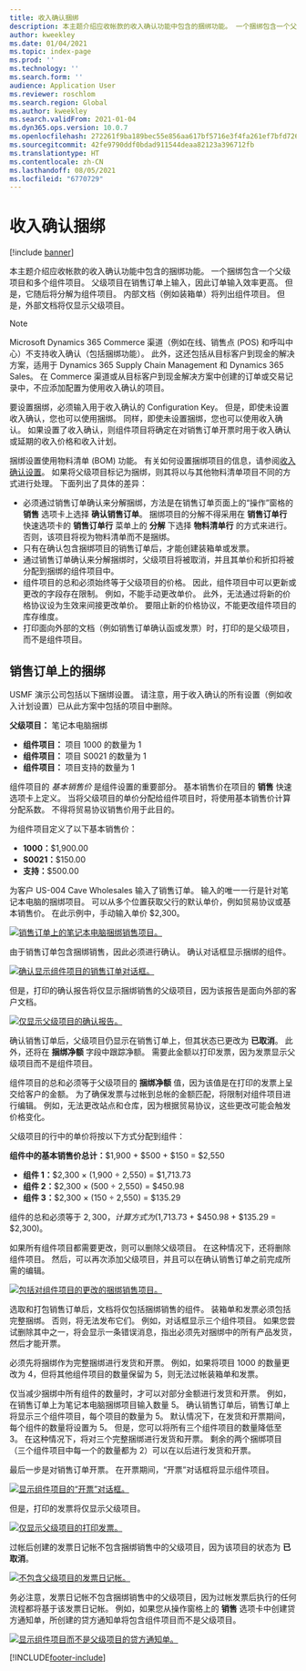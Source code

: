 ```yaml
---
title: 收入确认捆绑
description: 本主题介绍应收帐款的收入确认功能中包含的捆绑功能。 一个捆绑包含一个父级项目和多个组件项目。
author: kweekley
ms.date: 01/04/2021
ms.topic: index-page
ms.prod: ''
ms.technology: ''
ms.search.form: ''
audience: Application User
ms.reviewer: roschlom
ms.search.region: Global
ms.author: kweekley
ms.search.validFrom: 2021-01-04
ms.dyn365.ops.version: 10.0.7
ms.openlocfilehash: 272261f9ba189bec55e856aa617bf5716e3f4fa261ef7bfd7269184a09a51a2b
ms.sourcegitcommit: 42fe9790ddf0bdad911544deaa82123a396712fb
ms.translationtype: HT
ms.contentlocale: zh-CN
ms.lasthandoff: 08/05/2021
ms.locfileid: "6770729"
---
```

# <a name="revenue-recognition-bundles"></a>收入确认捆绑

[!include [banner](../includes/banner.md)]

本主题介绍应收帐款的收入确认功能中包含的捆绑功能。 一个捆绑包含一个父级项目和多个组件项目。 父级项目在销售订单上输入，因此订单输入效率更高。 但是，它随后将分解为组件项目。 内部文档（例如装箱单）将列出组件项目。 但是，外部文档将仅显示父级项目。

> [!NOTE]
> Microsoft Dynamics 365 Commerce 渠道（例如在线、销售点 (POS) 和呼叫中心）不支持收入确认（包括捆绑功能）。 此外，这还包括从目标客户到现金的解决方案，适用于 Dynamics 365 Supply Chain Management 和 Dynamics 365 Sales。 在 Commerce 渠道或从目标客户到现金解决方案中创建的订单或交易记录中，不应添加配置为使用收入确认的项目。

要设置捆绑，必须输入用于收入确认的 Configuration Key。 但是，即使未设置收入确认，您也可以使用捆绑。 同样，即使未设置捆绑，您也可以使用收入确认。 如果设置了收入确认，则组件项目将确定在对销售订单开票时用于收入确认或延期的收入价格和收入计划。

捆绑设置使用物料清单 (BOM) 功能。 有关如何设置捆绑项目的信息，请参阅[收入确认设置](revenue-recognition-setup.md)。 如果将父级项目标记为捆绑，则其将以与其他物料清单项目不同的方式进行处理。 下面列出了具体的差异：

- 必须通过销售订单确认来分解捆绑，方法是在销售订单页面上的“操作”窗格的 **销售** 选项卡上选择 **确认销售订单**。 捆绑项目的分解不得采用在 **销售订单行** 快速选项卡的 **销售订单行** 菜单上的 **分解** 下选择 **物料清单行** 的方式来进行。 否则，该项目将视为物料清单而不是捆绑。
- 只有在确认包含捆绑项目的销售订单后，才能创建装箱单或发票。
- 通过销售订单确认来分解捆绑时，父级项目将被取消，并且其单价和折扣将被分配到捆绑的组件项目中。
- 组件项目的总和必须始终等于父级项目的价格。 因此，组件项目中可以更新或更改的字段存在限制。 例如，不能手动更改单价。 此外，无法通过将新的价格协议设为生效来间接更改单价。 要阻止新的价格协议，不能更改组件项目的库存维度。
- 打印面向外部的文档（例如销售订单确认函或发票）时，打印的是父级项目，而不是组件项目。

## <a name="bundles-on-sales-orders"></a>销售订单上的捆绑

USMF 演示公司包括以下捆绑设置。 请注意，用于收入确认的所有设置（例如收入计划设置）已从此方案中包括的项目中删除。

**父级项目：** 笔记本电脑捆绑

- **组件项目：** 项目 1000 的数量为 1
- **组件项目：** 项目 S0021 的数量为 1
- **组件项目：** 项目支持的数量为 1

组件项目的 *基本销售价* 是组件设置的重要部分。 基本销售价在项目的 **销售** 快速选项卡上定义。 当将父级项目的单价分配给组件项目时，将使用基本销售价计算分配系数。 不得将贸易协议销售价用于此目的。

为组件项目定义了以下基本销售价：

- **1000：**$1,900.00
- **S0021：**$150.00
- **支持：**$500.00

为客户 US-004 Cave Wholesales 输入了销售订单。 输入的唯一一行是针对笔记本电脑的捆绑项目。 可以从多个位置获取父行的默认单价，例如贸易协议或基本销售价。 在此示例中，手动输入单价 $2,300。

[![销售订单上的笔记本电脑捆绑销售项目。](./media/bundle-01.png)](./media/bundle-01.png)

由于销售订单包含捆绑销售，因此必须进行确认。 确认对话框显示捆绑的组件。

[![确认显示组件项目的销售订单对话框。](./media/bundle-02.png)](./media/bundle-02.png)

但是，打印的确认报告将仅显示捆绑销售的父级项目，因为该报告是面向外部的客户文档。

[![仅显示父级项目的确认报告。](./media/bundle-03.png)](./media/bundle-03.png)

确认销售订单后，父级项目仍显示在销售订单上，但其状态已更改为 **已取消**。 此外，还将在 **捆绑净额** 字段中跟踪净额。 需要此金额以打印发票，因为发票显示父级项目而不是组件项目。

组件项目的总和必须等于父级项目的 **捆绑净额** 值，因为该值是在打印的发票上呈交给客户的金额。 为了确保发票与过帐到总帐的金额匹配，将限制对组件项目进行编辑。 例如，无法更改站点和仓库，因为根据贸易协议，这些更改可能会触发价格变化。

父级项目的行中的单价将按以下方式分配到组件：

**组件中的基本销售价总计：**$1,900 + $500 + $150 = $2,550

- **组件 1：**$2,300 × (1,900 ÷ 2,550) = $1,713.73
- **组件 2：**$2,300 × (500 ÷ 2,550) = $450.98
- **组件 3：**$2,300 × (150 ÷ 2,550) = $135.29

组件的总和必须等于 $2,300，计算方式为 ($1,713.73 + $450.98 + $135.29 = $2,300)。

如果所有组件项目都需要更改，则可以删除父级项目。 在这种情况下，还将删除组件项目。 然后，可以再次添加父级项目，并且可以在确认销售订单之前完成所需的编辑。

[![包括对组件项目的更改的捆绑销售项目。](./media/bundle-04.png)](./media/bundle-04.png)

选取和打包销售订单后，文档将仅包括捆绑销售的组件。 装箱单和发票必须包括完整捆绑。 否则，将无法发布它们。 例如，对话框显示三个组件项目。 如果您尝试删除其中之一，将会显示一条错误消息，指出必须先对捆绑中的所有产品发货，然后才能开票。

必须先将捆绑作为完整捆绑进行发货和开票。 例如，如果将项目 1000 的数量更改为 4，但将其他组件项目的数量保留为 5，则无法过帐装箱单和发票。

仅当减少捆绑中所有组件的数量时，才可以对部分金额进行发货和开票。 例如，在销售订单上为笔记本电脑捆绑项目输入数量 5。 确认销售订单后，销售订单上将显示三个组件项目，每个项目的数量为 5。 默认情况下，在发货和开票期间，每个组件的数量将设置为 5。 但是，您可以将所有三个组件项目的数量降低至 3。 在这种情况下，将对三个完整捆绑进行发货和开票。 剩余的两个捆绑项目（三个组件项目中每一个的数量都为 2）可以在以后进行发货和开票。

最后一步是对销售订单开票。 在开票期间，“开票”对话框将显示组件项目。

[![显示组件项目的“开票”对话框。](./media/bundle-06.png)](./media/bundle-06.png)

但是，打印的发票将仅显示父级项目。
 
[![仅显示父级项目的打印发票。](./media/bundle-07.png)](./media/bundle-07.png)

过帐后创建的发票日记帐不包含捆绑销售中的父级项目，因为该项目的状态为 **已取消**。

[![不包含父级项目的发票日记帐。](./media/bundle-08.png)](./media/bundle-08.png)

务必注意，发票日记帐不包含捆绑销售中的父级项目，因为过帐发票后执行的任何流程都将基于该发票日记帐。 例如，如果您从操作窗格上的 **销售** 选项卡中创建贷方通知单，所创建的贷方通知单将包含组件项目而不是父级项目。

[![显示组件项目而不是父级项目的贷方通知单。](./media/bundle-09.png)](./media/bundle-09.png)


[!INCLUDE[footer-include](../../includes/footer-banner.md)]